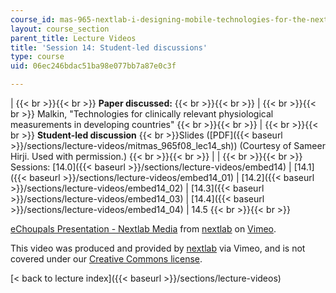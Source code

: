 ```yaml
---
course_id: mas-965-nextlab-i-designing-mobile-technologies-for-the-next-billion-users-fall-2008
layout: course_section
parent_title: Lecture Videos
title: 'Session 14: Student-led discussions'
type: course
uid: 06ec246bdac51ba98e077bb7a87e0c3f

---
```


|  {{< br >}}{{< br >}} **Paper discussed:** {{< br >}}{{< br >}}  |  {{< br >}}{{< br >}} Malkin, "Technologies for clinically relevant physiological measurements in developing countries" {{< br >}}{{< br >}}  |  {{< br >}}{{< br >}} **Student-led discussion**  {{< br >}}Slides ([PDF]({{< baseurl >}}/sections/lecture-videos/mitmas_965f08_lec14_sh)) (Courtesy of Sameer Hirji. Used with permission.) {{< br >}}{{< br >}}  |
|  {{< br >}}{{< br >}} Sessions: [14.0]({{< baseurl >}}/sections/lecture-videos/embed14) &#124; [14.1]({{< baseurl >}}/sections/lecture-videos/embed14_01) &#124; [14.2]({{< baseurl >}}/sections/lecture-videos/embed14_02) &#124; [14.3]({{< baseurl >}}/sections/lecture-videos/embed14_03) &#124; [14.4]({{< baseurl >}}/sections/lecture-videos/embed14_04) &#124; 14.5 {{< br >}}{{< br >}}  

[eChoupals Presentation - Nextlab Media](https://vimeo.com/3240151) from [nextlab](https://vimeo.com/3240151) on [Vimeo](https://vimeo.com).

This video was produced and provided by [nextlab](http://vimeo.com/nextlab) via Vimeo, and is not covered under our [Creative Commons license](/terms/#cc).

[< back to lecture index]({{< baseurl >}}/sections/lecture-videos)